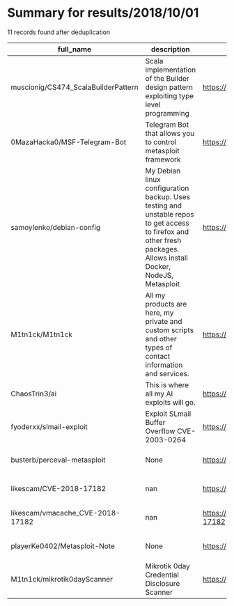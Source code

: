 
# Summary for results/2018/10/01
    
11 records found after deduplication

| full_name | description | html_url | matched_list | matched_count | pushed_at | size | stargazers_count | language | forks_count | vul_ids |
|-------------------------------------|--------------------------------------------------------------------------------------------------------------------------------------------------------------------|--------------------------------------------------------|----------------------------------|-----------------|---------------------------|--------|--------------------|------------|---------------|--------------------|
| muscionig/CS474_ScalaBuilderPattern | Scala implementation of the Builder design pattern exploiting type level programming | https://github.com/muscionig/CS474_ScalaBuilderPattern | ['exploit'] | 1 | 2018-10-01 23:02:49+00:00 | 266 | 0 | Scala | 0 | [] |
| 0MazaHacka0/MSF-Telegram-Bot | Telegram Bot that allows you to control metasploit framework | https://github.com/0MazaHacka0/MSF-Telegram-Bot | ['metasploit module OR payload'] | 1 | 2018-10-01 16:42:43+00:00 | 22 | 4 | Python | 1 | [] |
| samoylenko/debian-config | My Debian linux configuration backup. Uses testing and unstable repos to get access to firefox and other fresh packages. Allows install Docker, NodeJS, Metasploit | https://github.com/samoylenko/debian-config | ['metasploit module OR payload'] | 1 | 2018-10-01 04:22:58+00:00 | 5 | 0 | Shell | 0 | [] |
| M1tn1ck/M1tn1ck | All my products are here, my private and custom scripts and other types of contact information and services. | https://github.com/M1tn1ck/M1tn1ck | ['0day'] | 1 | 2018-10-01 19:23:26+00:00 | 6 | 2 | nan | 2 | [] |
| ChaosTrin3/ai | This is where all my AI exploits will go. | https://github.com/ChaosTrin3/ai | ['exploit'] | 1 | 2018-10-01 09:23:19+00:00 | 1963 | 0 | Python | 0 | [] |
| fyoderxx/slmail-exploit | Exploit SLmail Buffer Overflow CVE-2003-0264 | https://github.com/fyoderxx/slmail-exploit | ['exploit'] | 1 | 2018-10-01 18:03:48+00:00 | 8 | 0 | Python | 0 | ['CVE-2003-0264'] |
| busterb/perceval-metasploit | None | https://github.com/busterb/perceval-metasploit | ['metasploit module OR payload'] | 1 | 2018-10-01 00:21:58+00:00 | 42 | 1 | Python | 0 | [] |
| likescam/CVE-2018-17182 | nan | https://github.com/likescam/CVE-2018-17182 | ['cve-2'] | 1 | 2018-10-01 03:20:15+00:00 | 182 | 0 | C | 1 | ['CVE-2018-17182'] |
| likescam/vmacache_CVE-2018-17182 | nan | https://github.com/likescam/vmacache_CVE-2018-17182 | ['cve-2'] | 1 | 2018-10-01 03:34:18+00:00 | 10 | 1 | C | 1 | ['CVE-2018-17182'] |
| playerKe0402/Metasploit-Note | None | https://github.com/playerKe0402/Metasploit-Note | ['metasploit module OR payload'] | 1 | 2018-10-01 07:10:18+00:00 | 12 | 0 | | 0 | [] |
| M1tn1ck/mikrotik0dayScanner | Mikrotik 0day Credential Disclosure Scanner | https://github.com/M1tn1ck/mikrotik0dayScanner | ['0day'] | 1 | 2018-10-01 18:56:32+00:00 | 4 | 5 | nan | 1 | [] |
